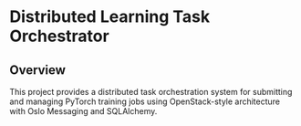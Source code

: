 # Distributed Learning Task Orchestrator

## Overview

This project provides a distributed task orchestration system for submitting and managing PyTorch training jobs using OpenStack-style architecture with Oslo Messaging and SQLAlchemy.


